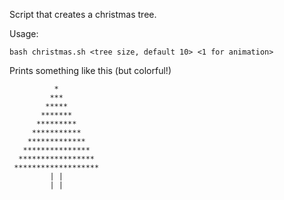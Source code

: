 Script that creates a christmas tree.

Usage:
```
bash christmas.sh <tree size, default 10> <1 for animation>
```

Prints something like this (but colorful!)
```
          *
         ***
        *****
       *******
      *********
     ***********
    *************
   ***************
  *****************
 *******************
         | |
         | |
```
